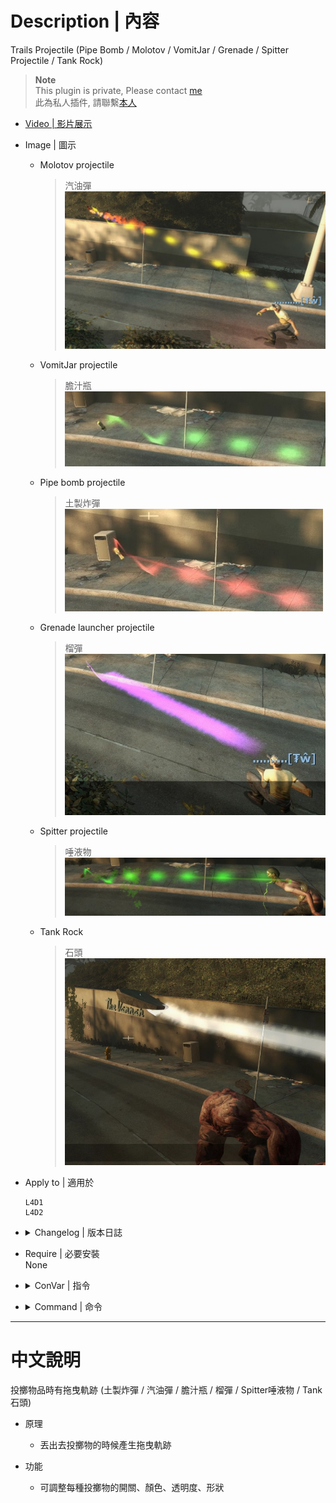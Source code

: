 # Description | 內容
Trails Projectile (Pipe Bomb / Molotov / VomitJar / Grenade / Spitter Projectile / Tank Rock)

> __Note__ <br/>
This plugin is private, Please contact [me](https://github.com/fbef0102/Game-Private_Plugin#私人插件列表-private-plugins-list)<br/>
此為私人插件, 請聯繫[本人](https://github.com/fbef0102/Game-Private_Plugin#私人插件列表-private-plugins-list)

* [Video | 影片展示](https://youtu.be/c_0ACD0VLQA)

* Image | 圖示
	* Molotov projectile
        > 汽油彈
        <br/>![Trails_Projectile_1](image/Trails_Projectile_1.jpg)
	* VomitJar projectile
        > 膽汁瓶
        <br/>![Trails_Projectile_2](image/Trails_Projectile_2.jpg)
	* Pipe bomb projectile
        > 土製炸彈
        <br/>![Trails_Projectile_3](image/Trails_Projectile_3.jpg)
	* Grenade launcher projectile
        > 榴彈
        <br/>![Trails_Projectile_4](image/Trails_Projectile_4.jpg)
	* Spitter projectile
        > 唾液物
        <br/>![Trails_Projectile_5](image/Trails_Projectile_5.jpg)
	* Tank Rock
        > 石頭
        <br/>![Trails_Projectile_6](image/Trails_Projectile_6.jpg)

* Apply to | 適用於
    ```
    L4D1
    L4D2
    ```

* <details><summary>Changelog | 版本日誌</summary>

    * v1.2 (2022-10-26)
	    * More Cvars
        * Add spitter projectile
        * Auto generate cfg

    * v1.0
	    * [By Mister_Game_Over](https://forums.alliedmods.net/showthread.php?p=2549554)
</details>

* Require | 必要安裝
<br>None

* <details><summary>ConVar | 指令</summary>

    * cfg/sourcemod/Trails_Projectile.cfg
        ```php
        // Enable/Disable plugin
        Trails_Projectile_enable "1"

        // (L4D2) Transparency of grenade trail. (10-255)
        Trails_Projectile_grenade_alpha "200"

        // (L4D2) Grenade trail color. Three values between 0-255 separated by spaces. RGB Color255 - Red Green Blue.
        // [default: 160 32 240]
        Trails_Projectile_grenade_color "160 32 240"

        // (L4D2) If 1, Enable grenade trail
        Trails_Projectile_grenade_enable "1"

        // (L4D2) Material of grenade trail. (1: liner, 2: dotted, 3: Random)
        Trails_Projectile_grenade_material "3"

        // Transparency of Molotov trail. (10-255)
        Trails_Projectile_molotov_alpha "200"

        // Molotov trail color. Three values between 0-255 separated by spaces. RGB Color255 - Red Green Blue.
        // [default: 255 255 0]
        Trails_Projectile_molotov_color "255 255 0"

        // If 1, Enable Molotov trail
        Trails_Projectile_molotov_enable "1"

        // Material of Molotov trail. (1: liner, 2: dotted, 3: Random)
        Trails_Projectile_molotov_material "3"

        // Transparency of pipe bomb trail. (10-255)
        Trails_Projectile_pipebomb_alpha "200"

        // pipe bomb trail color. Three values between 0-255 separated by spaces. RGB Color255 - Red Green Blue.
        // [default: 255 48 48]
        Trails_Projectile_pipebomb_color "255 48 48"

        // If 1, Enable pipe bomb trail
        Trails_Projectile_pipebomb_enable "1"

        // Material of pipe bomb trail. (1: liner, 2: dotted, 3: Random)
        Trails_Projectile_pipebomb_material "3"

        // Transparency of tank rock trail. (10-255)
        Trails_Projectile_rock_alpha "200"

        // Tank rock trail color. Three values between 0-255 separated by spaces. RGB Color255 - Red Green Blue.
        // [default: 200 200 200]
        Trails_Projectile_rock_color "200 200 200"

        // If 1, Enable tank rock trail
        Trails_Projectile_rock_enable "1"

        // Material of tank rock trail. (1: liner, 2: dotted, 3: Random)
        Trails_Projectile_rock_material "3"

        // (L4D2) Transparency of spitter projectile trail. (10-255)
        Trails_Projectile_spitter_alpha "200"

        // (L4D2) spitter projectile trail color. Three values between 0-255 separated by spaces. RGB Color255 - Red Green Blue.
        // [default: 0 255 0]
        Trails_Projectile_spitter_color "0 255 0"

        // (L4D2) If 1, Enable spitter projectile trail
        Trails_Projectile_spitter_enable "1"

        // (L4D2) Material of spitter projectile trail. (1: liner, 2: dotted, 3: Random)
        Trails_Projectile_spitter_material "3"

        // (L4D2) Transparency of vomitjar trail. (10-255)
        Trails_Projectile_vomitjar_alpha "200"

        // (L4D2) Vomitjar trail color. Three values between 0-255 separated by spaces. RGB Color255 - Red Green Blue.
        // [default: 50 205 50]
        Trails_Projectile_vomitjar_color "50 205 50"

        // (L4D2) If 1, Enable vomitjar trail
        Trails_Projectile_vomitjar_enable "1"

        // (L4D2) Material of vomitjar trail. (1: liner, 2: dotted, 3: Random)
        Trails_Projectile_vomitjar_material "3"
        ```
</details>

* <details><summary>Command | 命令</summary>
    
    None
</details>

- - - -
# 中文說明
投擲物品時有拖曳軌跡 (土製炸彈 / 汽油彈 / 膽汁瓶 / 榴彈 / Spitter唾液物 / Tank石頭)

* 原理
    * 丟出去投擲物的時候產生拖曳軌跡

* 功能
	* 可調整每種投擲物的開關、顏色、透明度、形狀



